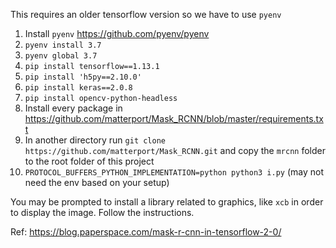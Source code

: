 This requires an older tensorflow version so we have to use `pyenv`

1. Install `pyenv` https://github.com/pyenv/pyenv
2. `pyenv install 3.7`
3. `pyenv global 3.7`
4. `pip install tensorflow==1.13.1`
5. `pip install 'h5py==2.10.0'`
6. `pip install keras==2.0.8`
7. `pip install opencv-python-headless`
8. Install every package in https://github.com/matterport/Mask_RCNN/blob/master/requirements.txt
9. In another directory run `git clone https://github.com/matterport/Mask_RCNN.git` and copy the `mrcnn` folder to the root folder of this project
10. `PROTOCOL_BUFFERS_PYTHON_IMPLEMENTATION=python python3 i.py` (may not need the env based on your setup)

You may be prompted to install a library related to graphics, like `xcb` in order to display the image. Follow the instructions.

Ref: https://blog.paperspace.com/mask-r-cnn-in-tensorflow-2-0/
